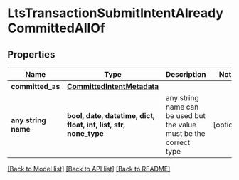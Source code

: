 # LtsTransactionSubmitIntentAlreadyCommittedAllOf


## Properties
Name | Type | Description | Notes
------------ | ------------- | ------------- | -------------
**committed_as** | [**CommittedIntentMetadata**](CommittedIntentMetadata.md) |  | 
**any string name** | **bool, date, datetime, dict, float, int, list, str, none_type** | any string name can be used but the value must be the correct type | [optional]

[[Back to Model list]](../README.md#documentation-for-models) [[Back to API list]](../README.md#documentation-for-api-endpoints) [[Back to README]](../README.md)


